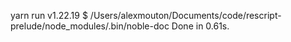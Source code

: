 yarn run v1.22.19
$ /Users/alexmouton/Documents/code/rescript-prelude/node_modules/.bin/noble-doc
Done in 0.61s.
